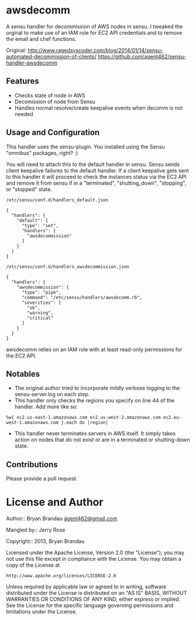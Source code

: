 awsdecomm
=========

A sensu handler for decommission of AWS nodes in sensu. I tweaked the orginal to make use of an IAM role for EC2 API credentials and to remove the email and chef functions. 

Original:
http://www.ragedsyscoder.com/blog/2014/01/14/sensu-automated-decommission-of-clients/
https://github.com/agent462/sensu-handler-awsdecomm

Features
--------
* Checks state of node in AWS
* Decomission of node from Sensu
* Handles normal resolve/create keepalive events when decomm is not needed

Usage and Configuration
-----------------------
This handler uses the sensu-plugin. You installed using the Sensu "omnibus" packages, right?  :)

You will need to attach this to the default handler in sensu.  Sensu sends client keepalive failures to the default handler.  If a client keepalive gets sent to this handler it will proceed to check the instances status via the EC2 API and remove it from sensu if in a "terminated", "shutting_down", "stopping", or "stopped" state.

`/etc/sensu/conf.d/handlers_default.json`
````
{
  "handlers": {
    "default": {
      "type": "set",
      "handlers": [
        "awsdecommission"
      ]
    }
  }
}
````

`/etc/sensu/conf.d/handlers_awsdecommission.json`
````
{
  "handlers": {
    "awsdecommission": {
      "type": "pipe",
      "command": "/etc/sensu/handlers/awsdecomm.rb",
      "severities": [
        "ok",
        "warning",
        "critical"
      ]
    }
  }
}
````

awsdecomm relies on an IAM role with at least read-only permissions for the EC2 API.

Notables
--------
* The original author tried to incorporate mildly verbose logging to the sensu-server.log on each step. 
* This handler only checks the regions you specify on line 44 of the handler. Add more like so:

````
%w{ ec2.us-east-1.amazonaws.com ec2.us-west-2.amazonaws.com ec2.eu-west-1.amazonaws.com }.each do |region|
````

* This handler never terminates servers in AWS itself.  It simply takes action on nodes that do not exist or are in a terminated or shutting-down state.

Contributions
-------------
Please provide a pull request. 


License and Author
==================

Author:: Bryan Brandau <agent462@gmail.com>

Mangled by:: Jerry Rose

Copyright:: 2013, Bryan Brandau

Licensed under the Apache License, Version 2.0 (the "License");
you may not use this file except in compliance with the License.
You may obtain a copy of the License at

    http://www.apache.org/licenses/LICENSE-2.0

Unless required by applicable law or agreed to in writing, software
distributed under the License is distributed on an "AS IS" BASIS,
WITHOUT WARRANTIES OR CONDITIONS OF ANY KIND, either express or implied.
See the License for the specific language governing permissions and
limitations under the License.
